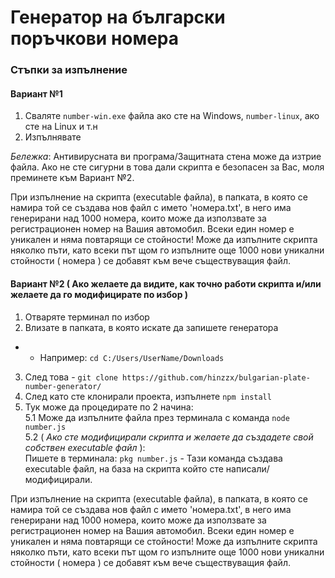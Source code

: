 # Генератор на български поръчкови номера

### Стъпки за изпълнение

#### Вариант №1 

1. Сваляте `number-win.exe` файла ако сте на Windows, `number-linux`, ако сте на Linux и т.н
2. Изпълнявате 

*Бележка*: Антивирусната ви програма/Защитната стена може да изтрие файла. Ако не сте сигурни в това дали скрипта е безопасен за Вас, моля преминете към Вариант №2.

При изпълнение на скрипта (executable файла), в папката, в която се намира той се създава нов файл с името 'номера.txt', в него има генерирани над 1000 номера, които може да използвате за регистрационен номер на Вашия автомобил. Всеки един номер е уникален и няма повтарящи се стойности!
Може да изпълните скрипта няколко пъти, като всеки път щом го изпълните още 1000 нови уникални стойности ( номера ) се добавят към вече съществуващия файл.

#### Вариант №2 ( Ако желаете да видите, как точно работи скрипта и/или желаете да го модифицирате по избор )

1. Отваряте терминал по избор
2. Влизате в папката, в която искате да запишете генератора 
- - Например: `cd C:/Users/UserName/Downloads`
3. След това - `git clone https://github.com/hinzzx/bulgarian-plate-number-generator/`
4. След като сте клонирали проекта, изпълнете `npm install`
5. Тук може да процедирате по 2 начина: <br>
5.1 Може да изпълните файла през терминала с команда `node number.js` <br>
5.2 ( *Ако сте модифицирали скрипта и желаете да създадете свой собствен executable файл* ): <br>
Пишете в терминала: `pkg number.js` - Тази команда създава executable файл, на база на скрипта който сте написали/модифицирали.

При изпълнение на скрипта (executable файла), в папката, в която се намира той се създава нов файл с името 'номера.txt', в него има генерирани над 1000 номера, които може да използвате за регистрационен номер на Вашия автомобил. Всеки един номер е уникален и няма повтарящи се стойности!
Може да изпълните скрипта няколко пъти, като всеки път щом го изпълните още 1000 нови уникални стойности ( номера ) се добавят към вече съществуващия файл.

